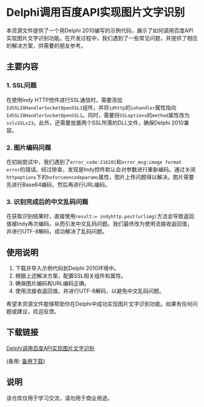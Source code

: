 # Delphi调用百度API实现图片文字识别

本资源文件提供了一个用Delphi 2010编写的示例代码，展示了如何调用百度API实现图片文字识别功能。在开发过程中，我们遇到了一些常见问题，并提供了相应的解决方案，供需要的朋友参考。

## 主要内容

### 1. SSL问题
在使用Indy HTTP控件进行SSL通信时，需要添加`IdSSLIOHandlerSocketOpenSSL1`组件，并将`idhttp`的`iohandler`属性指向`IdSSLIOHandlerSocketOpenSSL1`。同时，需要将`SSLoptions`的`method`属性改为`sslvSSLv23`。此外，还需要放置两个SSL所需的DLL文件，确保Delphi 2010兼容。

### 2. 图片编码问题
在初始尝试中，我们遇到了`error_code:216201`和`error_msg:image format error`的错误。经过排查，发现是Indy控件默认会对参数进行重新编码。通过关闭`httpoptions`下的`hoforceencodeparams`属性，图片上传问题得以解决。图片需要先进行Base64编码，然后再进行URL编码。

### 3. 识别完成后的中文乱码问题
在获取识别结果时，直接使用`result:= indyhttp.post(urlimg)`方法会导致返回值被Indy再次编码，从而引发中文乱码问题。我们最终改为使用流接收返回值，并进行UTF-8解码，成功解决了乱码问题。

## 使用说明

1. 下载并导入示例代码到Delphi 2010环境中。
2. 根据上述解决方案，配置SSL相关组件和属性。
3. 确保图片编码和URL编码正确。
4. 使用流接收返回值，并进行UTF-8解码，以避免中文乱码问题。

希望本资源文件能够帮助你在Delphi中成功实现图片文字识别功能。如果有任何问题或建议，欢迎反馈。

## 下载链接
[Delphi调用百度API实现图片文字识别](https://pan.quark.cn/s/c0d7d7f8aca5) 

(备用: [备用下载](https://pan.baidu.com/s/13tKVAwFdXyfXtAq-PWc4mA?pwd=1234))

## 说明

该仓库仅用于学习交流，请勿用于商业用途。
